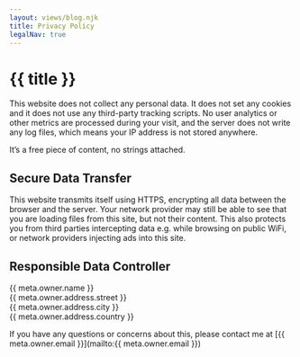 ```yaml
---
layout: views/blog.njk
title: Privacy Policy
legalNav: true
---
```


# {{ title }}

This website does not collect any personal data. It does not set any cookies and it does not use any third-party tracking scripts. No user analytics or other metrics are processed during your visit, and the server does not write any log files, which means your IP address is not stored anywhere.

It’s a free piece of content, no strings attached.

## Secure Data Transfer

This website transmits itself using HTTPS, encrypting all data between the browser and the server. Your network provider may still be able to see that you are loading files from this site, but not their content. This also protects you from third parties intercepting data e.g. while browsing on public WiFi, or network providers injecting ads into this site.

## Responsible Data Controller

{{ meta.owner.name }}<br/>
{{ meta.owner.address.street }}<br/>
{{ meta.owner.address.city }}<br/>
{{ meta.owner.address.country }}

If you have any questions or concerns about this, please contact me at [{{ meta.owner.email }}](mailto:{{ meta.owner.email }})
